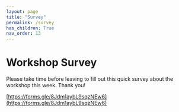 ```yaml
---
layout: page
title: "Survey"
permalink: /survey
has_children: True
nav_order: 13
---
```


# Workshop Survey
Please take time before leaving to fill out this quick survey about the workshop this week. Thank you!

[https://forms.gle/8Jdm1aybL9sqzNEw6](https://forms.gle/8Jdm1aybL9sqzNEw6)